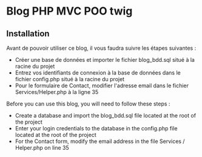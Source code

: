﻿# Blog PHP MVC POO twig

<h2>Installation</h2>

Avant de pouvoir utiliser ce blog, il vous faudra suivre les étapes suivantes :<br>
<ul>
<li>
Créer une base de données et importer le fichier blog_bdd.sql situé à la racine du projet
</li>
<li>
Entrez vos identifiants de connexion à la base de données dans le fichier config.php situé à la racine du projet
</li>
<li>
Pour le formulaire de Contact, modifier l'adresse email dans le fichier Services/Helper.php à la ligne 35
</li>
</ul>

Before you can use this blog, you will need to follow these steps : <br>

<ul>
<li>
Create a database and import the blog_bdd.sql file located at the root of the project
</li>
<li>
Enter your login credentials to the database in the config.php file located at the root of the project
</li>
<li>
For the Contact form, modify the email address in the file Services / Helper.php on line 35
</li>
</ul>